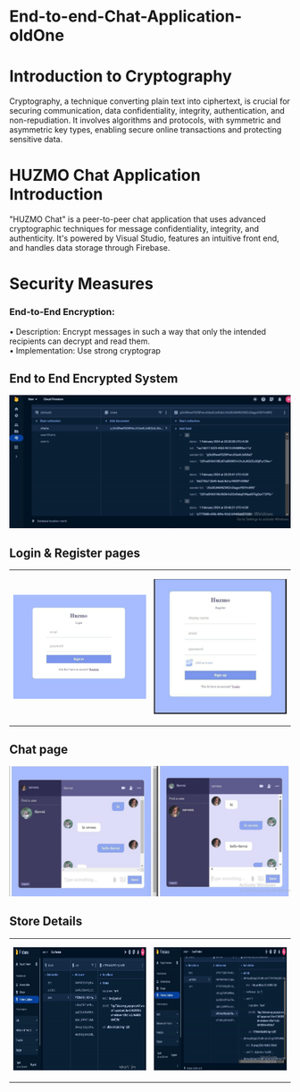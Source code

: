 # End-to-end-Chat-Application-oldOne

<h1>Introduction to Cryptography</h1>
<p>Cryptography, a technique converting plain text into ciphertext, is crucial for securing communication, data confidentiality, integrity, authentication, and non-repudiation. It involves 
algorithms and protocols, with symmetric and asymmetric key types, enabling secure online transactions and protecting sensitive data.
</p>

<h1>HUZMO Chat Application Introduction </h1>
<p>
  "HUZMO Chat" is a peer-to-peer chat application that uses advanced cryptographic techniques for message confidentiality, integrity, and authenticity. It's powered by Visual Studio, features an intuitive front end, and handles data storage through Firebase.
</p>

<h1>Security Measures</h1>
<p>
  <h3>End-to-End Encryption:</h3> 
• Description: Encrypt messages in such a way that only the intended recipients can decrypt and read them. 
  <br>
• Implementation: Use strong cryptograp
</p>

<h2>End to End Encrypted System </h2>

<p align="center" ><img  src = "images/encrypt.jpg?raw=true" width = "700"></p>

<h2>Login & Register pages</h2>

<table align="center">
  <tr>
    <td><p align="center" ><img  src = "images/login.jpg?raw=true" width="400"></p></td>
    <td><p align="center" ><img  src = "images/register.jpg?raw=true" width="400"></p></td>
  </tr>
</table>

<h2>Chat page</h2>
<p align="center" ><img  src = "images/chat2.jpg?raw=true" width = "700"></p>

<h2>Store Details</h2>
<table align="center">
  <tr>
    <td><p align="center" ><img  src = "images/usersdetails.jpg?raw=true" width="600" height="220"></p></td>
    <td><p align="center" ><img  src = "images/userschat.jpg?raw=true" width="600" height="220"></p></td>
</tr>
</table>
